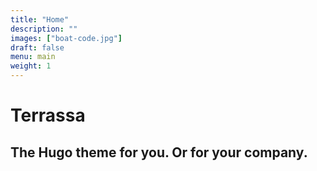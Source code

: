 ```yaml
---
title: "Home"
description: ""
images: ["boat-code.jpg"]
draft: false
menu: main
weight: 1
---
```


# Terrassa
## The Hugo theme for you. Or for your company.
